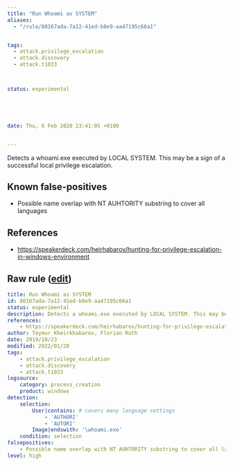 ```yaml
---
title: "Run Whoami as SYSTEM"
aliases:
  - "/rule/80167ada-7a12-41ed-b8e9-aa47195c66a1"


tags:
  - attack.privilege_escalation
  - attack.discovery
  - attack.t1033



status: experimental





date: Thu, 6 Feb 2020 23:41:05 +0100


---
```


Detects a whoami.exe executed by LOCAL SYSTEM. This may be a sign of a successful local privilege escalation.

<!--more-->


## Known false-positives

* Possible name overlap with NT AUHTORITY substring to cover all languages



## References

* https://speakerdeck.com/heirhabarov/hunting-for-privilege-escalation-in-windows-environment


## Raw rule ([edit](https://github.com/SigmaHQ/sigma/edit/master/rules/windows/process_creation/proc_creation_win_whoami_as_system.yml))
```yaml
title: Run Whoami as SYSTEM
id: 80167ada-7a12-41ed-b8e9-aa47195c66a1
status: experimental
description: Detects a whoami.exe executed by LOCAL SYSTEM. This may be a sign of a successful local privilege escalation.
references:
    - https://speakerdeck.com/heirhabarov/hunting-for-privilege-escalation-in-windows-environment
author: Teymur Kheirkhabarov, Florian Roth
date: 2019/10/23
modified: 2022/01/28
tags:
    - attack.privilege_escalation
    - attack.discovery    
    - attack.t1033
logsource:
    category: process_creation
    product: windows
detection:
    selection:
        User|contains: # covers many language settings
            - 'AUTHORI'
            - 'AUTORI'
        Image|endswith: '\whoami.exe'
    condition: selection
falsepositives:
    - Possible name overlap with NT AUHTORITY substring to cover all languages
level: high

```
